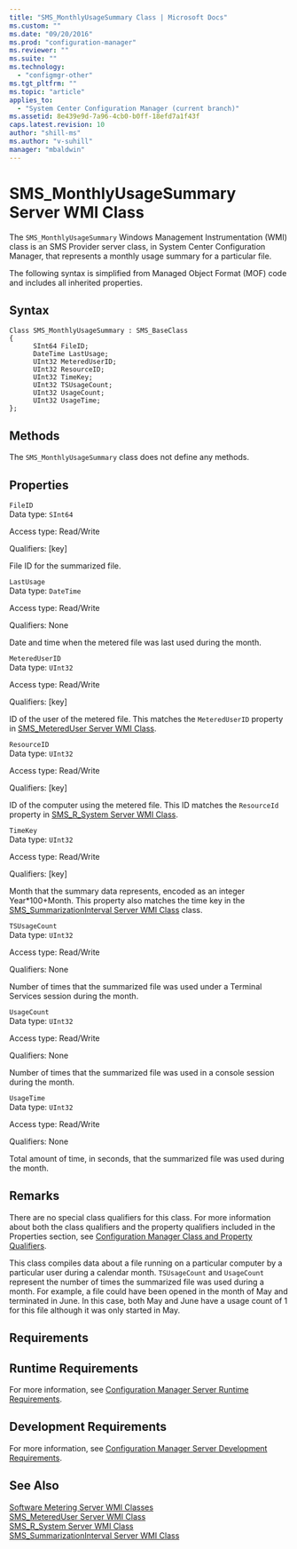```yaml
---
title: "SMS_MonthlyUsageSummary Class | Microsoft Docs"
ms.custom: ""
ms.date: "09/20/2016"
ms.prod: "configuration-manager"
ms.reviewer: ""
ms.suite: ""
ms.technology:
  - "configmgr-other"
ms.tgt_pltfrm: ""
ms.topic: "article"
applies_to:
  - "System Center Configuration Manager (current branch)"
ms.assetid: 8e439e9d-7a96-4cb0-b0ff-18efd7a1f43f
caps.latest.revision: 10
author: "shill-ms"
ms.author: "v-suhill"
manager: "mbaldwin"
---
```

# SMS_MonthlyUsageSummary Server WMI Class
The `SMS_MonthlyUsageSummary` Windows Management Instrumentation (WMI) class is an SMS Provider server class, in System Center Configuration Manager, that represents a monthly usage summary for a particular file.  

 The following syntax is simplified from Managed Object Format (MOF) code and includes all inherited properties.  

## Syntax  

```  
Class SMS_MonthlyUsageSummary : SMS_BaseClass  
{  
      SInt64 FileID;  
      DateTime LastUsage;  
      UInt32 MeteredUserID;  
      UInt32 ResourceID;  
      UInt32 TimeKey;  
      UInt32 TSUsageCount;  
      UInt32 UsageCount;  
      UInt32 UsageTime;  
};  
```  

## Methods  
 The `SMS_MonthlyUsageSummary` class does not define any methods.  

## Properties  
 `FileID`  
 Data type: `SInt64`  

 Access type: Read/Write  

 Qualifiers: [key]  

 File ID for the summarized file.  

 `LastUsage`  
 Data type: `DateTime`  

 Access type: Read/Write  

 Qualifiers: None  

 Date and time when the metered file was last used during the month.  

 `MeteredUserID`  
 Data type: `UInt32`  

 Access type: Read/Write  

 Qualifiers: [key]  

 ID of the user of the metered file. This matches the `MeteredUserID` property in [SMS_MeteredUser Server WMI Class](../../../develop/reference/apps/sms_metereduser-server-wmi-class.md).  

 `ResourceID`  
 Data type: `UInt32`  

 Access type: Read/Write  

 Qualifiers: [key]  

 ID of the computer using the metered file. This ID matches the `ResourceId` property in [SMS_R_System Server WMI Class](../../../develop/reference/core/clients/manage/sms_r_system-server-wmi-class.md).  

 `TimeKey`  
 Data type: `UInt32`  

 Access type: Read/Write  

 Qualifiers: [key]  

 Month that the summary data represents, encoded as an integer Year*100+Month. This property also matches the time key in the [SMS_SummarizationInterval Server WMI Class](../../../develop/reference/apps/sms_summarizationinterval-server-wmi-class.md) class.  

 `TSUsageCount`  
 Data type: `UInt32`  

 Access type: Read/Write  

 Qualifiers: None  

 Number of times that the summarized file was used under a Terminal Services session during the month.  

 `UsageCount`  
 Data type: `UInt32`  

 Access type: Read/Write  

 Qualifiers: None  

 Number of times that the summarized file was used in a console session during the month.  

 `UsageTime`  
 Data type: `UInt32`  

 Access type: Read/Write  

 Qualifiers: None  

 Total amount of time, in seconds, that the summarized file was used during the month.  

## Remarks  
 There are no special class qualifiers for this class. For more information about both the class qualifiers and the property qualifiers included in the Properties section, see [Configuration Manager Class and Property Qualifiers](../../../develop/reference/misc/class-and-property-qualifiers.md).  

 This class compiles data about a file running on a particular computer by a particular user during a calendar month. `TSUsageCount` and `UsageCount` represent the number of times the summarized file was used during a month. For example, a file could have been opened in the month of May and terminated in June. In this case, both May and June have a usage count of 1 for this file although it was only started in May.  

## Requirements  

## Runtime Requirements  
 For more information, see [Configuration Manager Server Runtime Requirements](../../../develop/core/reqs/server-runtime-requirements.md).  

## Development Requirements  
 For more information, see [Configuration Manager Server Development Requirements](../../../develop/core/reqs/server-development-requirements.md).  

## See Also  
 [Software Metering Server WMI Classes](../../../develop/reference/apps/software-metering-server-wmi-classes.md)   
 [SMS_MeteredUser Server WMI Class](../../../develop/reference/apps/sms_metereduser-server-wmi-class.md)   
 [SMS_R_System Server WMI Class](../../../develop/reference/core/clients/manage/sms_r_system-server-wmi-class.md)   
 [SMS_SummarizationInterval Server WMI Class](../../../develop/reference/apps/sms_summarizationinterval-server-wmi-class.md)
